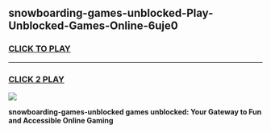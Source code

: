 
## snowboarding-games-unblocked-Play-Unblocked-Games-Online-6uje0
<h3>
<a href="https://premium76.site?title=snowboarding-games-unblocked&ref=25A">CLICK TO PLAY</a></h3>
<hr>

<h3>
<a href="https://premium76.site?title=snowboarding-games-unblocked&ref=25A">CLICK 2 PLAY</a>
  
</h3>

<a href="https://premium76.site?title=snowboarding-games-unblocked&ref=25A"><img src="https://clearcache.store/games.png"></a>


**snowboarding-games-unblocked games unblocked: Your Gateway to Fun and Accessible Online Gaming**

